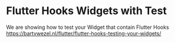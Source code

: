# Flutter Hooks Widgets with Test

We are showing how to test your Widget that contain Flutter Hooks https://bartvwezel.nl/flutter/flutter-hooks-testing-your-widgets/

